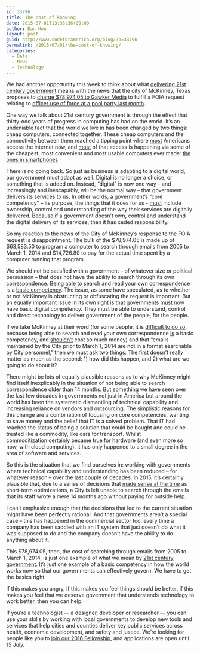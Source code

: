 ```yaml
---
id: 33796
title: The cost of knowing
date: 2015-07-01T13:33:36+00:00
author: Dan Hon
layout: post
guid: http://www.codeforamerica.org/blog/?p=33796
permalink: /2015/07/01/the-cost-of-knowing/
categories:
  - Data
  - News
  - Technology
---
```

We had another opportunity this week to think about what [delivering 21st century government](http://www.codeforamerica.org/governments/principles/) means with the news that the city of McKinney, Texas proposes to [charge $78,974.05 to Gawker Media](http://documents.gawker.com/heres-a-79-000-foia-bill-from-the-city-of-mckinney-1714760981) to fulfill a FOIA request relating to [officer use of force at a pool party last month](https://www.washingtonpost.com/news/morning-mix/wp/2015/06/07/new-video-shows-texas-police-officer-pulling-gun-on-teenagers-at-pool-party/).

One way we talk about 21st century government is through the effect that thirty-odd years of progress in computing has had on the world. It&#8217;s an undeniable fact that the world we live in has been changed by two things: cheap computers, connected together. These cheap computers and the connectivity between them reached a tipping point where <span style="text-decoration: underline;">most</span> Americans access the internet now, and <span style="text-decoration: underline;">most</span> of that access is happening via some of the cheapest, most convenient and most usable computers ever made: [the ones in smartphones](http://www.pewinternet.org/2015/04/01/us-smartphone-use-in-2015/).

There is no going back. So just as business is adapting to a digital world, our government must adapt as well. Digital is no longer a choice, or something that is added on. Instead, &#8220;digital&#8221; is now one way &#8211; and increasingly and inescapably, will be the normal way &#8211; that government delivers its services to us. In other words, a government&#8217;s &#8220;core competency&#8221; &#8211; its purpose, the things that it does for us - <span style="text-decoration: underline;">must</span> include ownership, control and understanding of the way their services are digitally delivered. Because if a government doesn&#8217;t own, control and understand the digital delivery of its services, then it has ceded responsibility.

So my reaction to the news of the City of McKinney&#8217;s response to the FOIA request is disappointment. The bulk of the $78,974.05 is made up of $63,583.50 to program a computer to search through emails from 2005 to March 1, 2014 and $14,726.80 to pay for the actual time spent by a computer running that program.

We should not be satisfied with a government &#8211; of whatever size or political persuasion &#8211; that does not have the ability to search through its own correspondence. Being able to search and read your own correspondence is a <span style="text-decoration: underline;">basic competency</span>. The issue, as some have speculated, as to whether or not McKinney is obstructing or obfuscating the request is important. But an equally important issue in its own right is that governments <span style="text-decoration: underline;">must</span> now have basic digital competency. They must be able to understand, control and direct technology to deliver government of the people, for the people.

If we take McKinney at their word (for some people, it is [difficult to do so](http://www.latimes.com/business/technology/la-fi-tn-mckinney-texas-emails-20150630-story.html), because being able to search and read your own correspondence <span style="text-decoration: underline;">is</span> a basic competency, and <span style="text-decoration: underline;">shouldn&#8217;t</span> cost so much money) and that &#8220;emails maintained by the City prior to March 1, 2014 are not in a format searchable by City personnel,&#8221; then we must ask two things. The first doesn&#8217;t really matter as much as the second: 1) how did this happen, and 2) what are we going to do about it?

There might be lots of equally plausible reasons as to why McKinney might find itself inexplicably in the situation of not being able to search correspondence older than 14 months. But something we <span style="text-decoration: underline;">have</span> seen over the last few decades in governments not just in America but around the world has been the systematic dismantling of technical capability and increasing reliance on vendors and outsourcing. The simplistic reasons for this change are a combination of focusing on core competencies, wanting to save money and the belief that IT is a solved problem. That IT had reached the status of being a solution that could be bought and could be treated like a commodity, like cars for transport. Whilst commoditization certainly became true for hardware (and even more so now, with cloud computing), it has only happened to a small degree in the area of software and services.

So this is the situation that we find ourselves in: working with governments where technical capability and understanding has been reduced &#8211; for whatever reason &#8211; over the last couple of decades. In 2015, it&#8217;s certainly plausible that, due to a series of decisions that <span style="text-decoration: underline;">made sense at the time</span> as short-term optimizations, a City is left unable to search through the emails that its staff wrote a mere 14 months ago without paying for outside help.

I can&#8217;t emphasize enough that the decisions that led to the current situation might have been perfectly rational. And that governments aren&#8217;t a special case &#8211; this has happened in the commercial sector too, every time a company has been saddled with an IT system that just doesn&#8217;t do what it was supposed to do and the company doesn&#8217;t have the ability to do anything about it.

This $78,974.05, then, the cost of searching through emails from 2005 to March 1, 2014, is just one example of what we mean by [21st century government](http://www.codeforamerica.org/governments/principles/). It&#8217;s just one example of a basic competency in how the world works now so that our governments can effectively govern. We have to get the basics right.

If this makes you angry, if this makes you feel things should be better, if this makes you feel that we deserve government that understands technology to work better, then you can help.

If you&#8217;re a technologist &#8212; a designer, developer or researcher &#8212; you can use your skills by working with local governments to develop new tools and services that help cities and counties deliver key public services across health, economic development, and safety and justice. We&#8217;re looking for people like you to [join our 2016 Fellowship](http://www.codeforamerica.org/geeks/fellowship-apply/), and applications are open until 15 July.